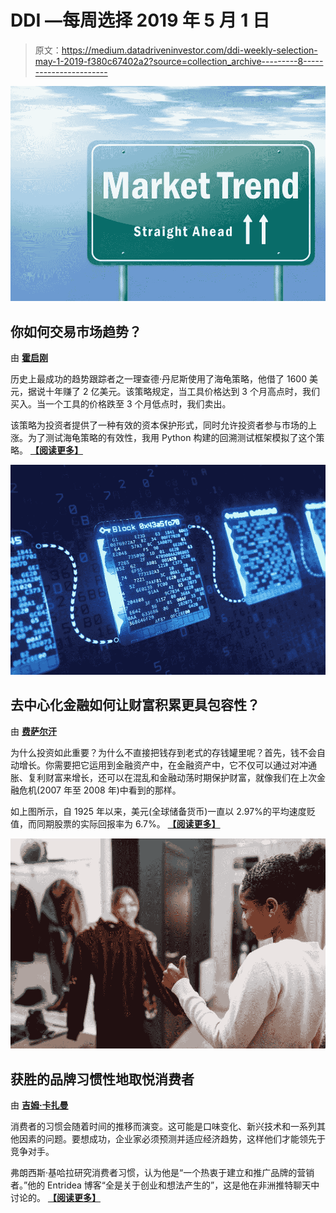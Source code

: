 # DDI —每周选择 2019 年 5 月 1 日

> 原文：<https://medium.datadriveninvestor.com/ddi-weekly-selection-may-1-2019-f380c67402a2?source=collection_archive---------8----------------------->

[![](img/ef290b49ccf881129e9e5a382798741d.png)](https://www.datadriveninvestor.com/2019/04/23/how-do-you-trade-trends-in-the-market/)

## 你如何交易市场趋势？

由 [**霍启刚**](https://www.datadriveninvestor.com/2019/04/23/how-do-you-trade-trends-in-the-market/)

历史上最成功的趋势跟踪者之一理查德·丹尼斯使用了海龟策略，他借了 1600 美元，据说十年赚了 2 亿美元。该策略规定，当工具价格达到 3 个月高点时，我们买入。当一个工具的价格跌至 3 个月低点时，我们卖出。

该策略为投资者提供了一种有效的资本保护形式，同时允许投资者参与市场的上涨。为了测试海龟策略的有效性，我用 Python 构建的回溯测试框架模拟了这个策略。 [**【阅读更多】**](https://www.datadriveninvestor.com/2019/04/23/how-do-you-trade-trends-in-the-market/)

[![](img/a78a9d58b68ade4a04b019827a55a98f.png)](https://www.datadriveninvestor.com/2019/04/24/how-is-decentralized-finance-making-wealth-building-more-inclusive/)

## 去中心化金融如何让财富积累更具包容性？

由 [**费萨尔汗**](https://www.datadriveninvestor.com/2019/04/24/how-is-decentralized-finance-making-wealth-building-more-inclusive/)

为什么投资如此重要？为什么不直接把钱存到老式的存钱罐里呢？首先，钱不会自动增长。你需要把它运用到金融资产中，在金融资产中，它不仅可以通过对冲通胀、复利财富来增长，还可以在混乱和金融动荡时期保护财富，就像我们在上次金融危机(2007 年至 2008 年)中看到的那样。

如上图所示，自 1925 年以来，美元(全球储备货币)一直以 2.97%的平均速度贬值，而同期股票的实际回报率为 6.7%。 [**【阅读更多】**](https://www.datadriveninvestor.com/2019/04/24/how-is-decentralized-finance-making-wealth-building-more-inclusive/)

[![](img/180f0842032b317fe533935b0a2f2993.png)](https://www.datadriveninvestor.com/2019/04/22/winning-brands-habitually-please-consumers/)

## 获胜的品牌习惯性地取悦消费者

由 [**吉姆·卡扎曼**](https://www.datadriveninvestor.com/2019/04/22/winning-brands-habitually-please-consumers/)

消费者的习惯会随着时间的推移而演变。这可能是口味变化、新兴技术和一系列其他因素的问题。要想成功，企业家必须预测并适应经济趋势，这样他们才能领先于竞争对手。

弗朗西斯·基哈拉研究消费者习惯，认为他是“一个热衷于建立和推广品牌的营销者。”他的 Entridea 博客“全是关于创业和想法产生的”，这是他在非洲推特聊天中讨论的。 [**【阅读更多】**](https://www.datadriveninvestor.com/2019/04/22/winning-brands-habitually-please-consumers/)